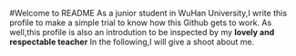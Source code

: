 #Welcome to README
As a junior student in WuHan University,I write this profile to make a simple trial to know how this Github gets to work.
As well,this profile is also an introdution to be inspected by my **lovely and respectable teacher**
In the following,I will give a shoot about me.

